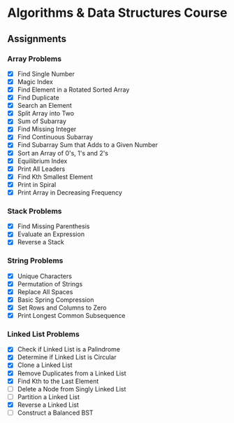 # Algorithms & Data Structures Course

## Assignments

### Array Problems

- [x] Find Single Number
- [x] Magic Index
- [x] Find Element in a Rotated Sorted Array
- [x] Find Duplicate
- [x] Search an Element
- [x] Split Array into Two
- [x] Sum of Subarray
- [x] Find Missing Integer
- [x] Find Continuous Subarray
- [x] Find Subarray Sum that Adds to a Given Number
- [x] Sort an Array of 0's, 1's and 2's
- [x] Equilibrium Index
- [x] Print All Leaders
- [x] Find Kth Smallest Element
- [x] Print in Spiral
- [x] Print Array in Decreasing Frequency

### Stack Problems

- [x] Find Missing Parenthesis
- [x] Evaluate an Expression
- [x] Reverse a Stack

### String Problems

- [x] Unique Characters
- [x] Permutation of Strings
- [x] Replace All Spaces
- [x] Basic Spring Compression
- [x] Set Rows and Columns to Zero
- [x] Print Longest Common Subsequence

### Linked List Problems

- [x] Check if Linked List is a Palindrome
- [x] Determine if Linked List is Circular
- [x] Clone a Linked List
- [x] Remove Duplicates from a Linked List
- [x] Find Kth to the Last Element
- [ ] Delete a Node from Singly Linked List
- [ ] Partition a Linked List
- [x] Reverse a Linked List
- [ ] Construct a Balanced BST
